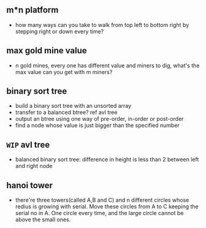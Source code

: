 ## m*n platform
- how many ways can you take to walk from top left to bottom right by stepping right or down every time?

## max gold mine value
- n gold mines, every one has different value and miners to dig, what's the max value can you get with m miners?

## binary sort tree
- build a binary sort tree with an unsorted array
- transfer to a balanced btree? ref avl tree
- output an btree using one way of pre-order, in-order or post-order
- find a node whose value is just bigger than the specified number

## `WIP` avl tree
- balanced binary sort tree: difference in height is less than 2 between left and right node

## hanoi tower
- there're three towers(called A,B and C) and n different circles whose redius is growing with serial. Move these circles from A to C keeping the serial no in A. One circle every time, and the large circle cannot be above the small ones.